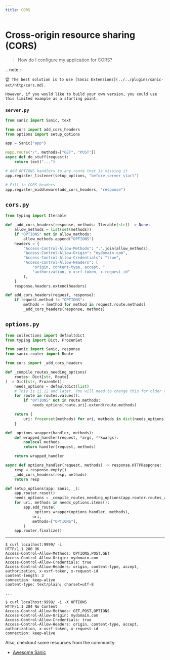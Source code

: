 ```yaml
---
title: CORS
---
```


# Cross-origin resource sharing (CORS)

> How do I configure my application for CORS?

.. note::

    🏆 The best solution is to use [Sanic Extensions](../../plugins/sanic-ext/http/cors.md). 
    
    However, if you would like to build your own version, you could use this limited example as a starting point.

### `server.py`

```python
from sanic import Sanic, text

from cors import add_cors_headers
from options import setup_options

app = Sanic("app")

@app.route("/", methods=["GET", "POST"])
async def do_stuff(request):
    return text("...")

# Add OPTIONS handlers to any route that is missing it
app.register_listener(setup_options, "before_server_start")

# Fill in CORS headers
app.register_middleware(add_cors_headers, "response")
```

## `cors.py`

```python
from typing import Iterable

def _add_cors_headers(response, methods: Iterable[str]) -> None:
    allow_methods = list(set(methods))
    if "OPTIONS" not in allow_methods:
        allow_methods.append("OPTIONS")
    headers = {
        "Access-Control-Allow-Methods": ",".join(allow_methods),
        "Access-Control-Allow-Origin": "mydomain.com",
        "Access-Control-Allow-Credentials": "true",
        "Access-Control-Allow-Headers": (
            "origin, content-type, accept, "
            "authorization, x-xsrf-token, x-request-id"
        ),
    }
    response.headers.extend(headers)

def add_cors_headers(request, response):
    if request.method != "OPTIONS":
        methods = [method for method in request.route.methods]
        _add_cors_headers(response, methods)
```

## `options.py`

```python
from collections import defaultdict
from typing import Dict, FrozenSet

from sanic import Sanic, response
from sanic.router import Route

from cors import _add_cors_headers

def _compile_routes_needing_options(
    routes: Dict[str, Route]
) -> Dict[str, FrozenSet]:
    needs_options = defaultdict(list)
    # This is 21.12 and later. You will need to change this for older versions.
    for route in routes.values():
        if "OPTIONS" not in route.methods:
            needs_options[route.uri].extend(route.methods)

    return {
        uri: frozenset(methods) for uri, methods in dict(needs_options).items()
    }

def _options_wrapper(handler, methods):
    def wrapped_handler(request, *args, **kwargs):
        nonlocal methods
        return handler(request, methods)

    return wrapped_handler

async def options_handler(request, methods) -> response.HTTPResponse:
    resp = response.empty()
    _add_cors_headers(resp, methods)
    return resp

def setup_options(app: Sanic, _):
    app.router.reset()
    needs_options = _compile_routes_needing_options(app.router.routes_all)
    for uri, methods in needs_options.items():
        app.add_route(
            _options_wrapper(options_handler, methods),
            uri,
            methods=["OPTIONS"],
        )
    app.router.finalize()
```

---

```
$ curl localhost:9999/ -i
HTTP/1.1 200 OK
Access-Control-Allow-Methods: OPTIONS,POST,GET
Access-Control-Allow-Origin: mydomain.com
Access-Control-Allow-Credentials: true
Access-Control-Allow-Headers: origin, content-type, accept, authorization, x-xsrf-token, x-request-id
content-length: 3
connection: keep-alive
content-type: text/plain; charset=utf-8

...

$ curl localhost:9999/ -i -X OPTIONS     
HTTP/1.1 204 No Content
Access-Control-Allow-Methods: GET,POST,OPTIONS
Access-Control-Allow-Origin: mydomain.com
Access-Control-Allow-Credentials: true
Access-Control-Allow-Headers: origin, content-type, accept, authorization, x-xsrf-token, x-request-id
connection: keep-alive
```
Also, checkout some resources from the community:

- [Awesome Sanic](https://github.com/mekicha/awesome-sanic/blob/master/README.md#frontend) 
